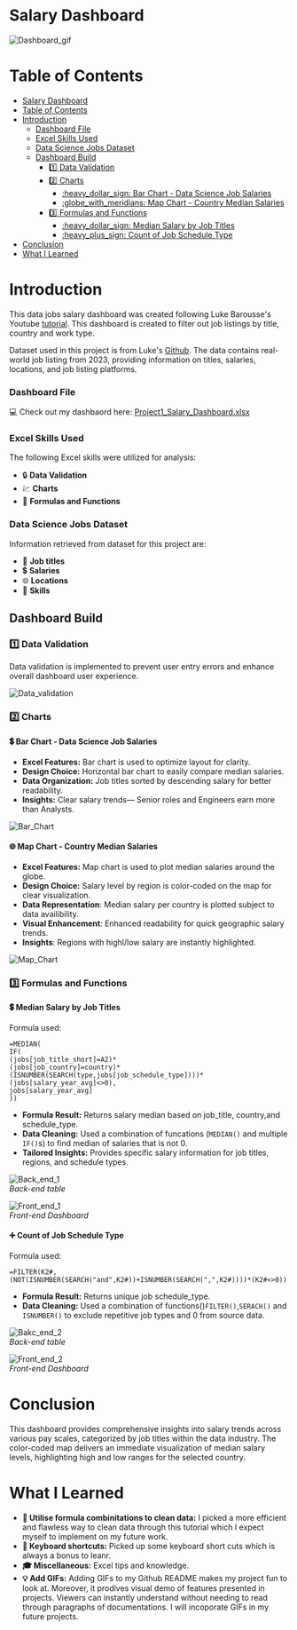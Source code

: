 # Salary Dashboard
![Dashboard_gif](/Project1_Salary_Dashboard/images/Dashboard_gif1.gif)

# Table of Contents
- [Salary Dashboard](#salary-dashboard)
- [Table of Contents](#table-of-contents)
- [Introduction](#introduction)
    - [Dashboard File](#dashboard-file)
    - [Excel Skills Used](#excel-skills-used)
    - [Data Science Jobs Dataset](#data-science-jobs-dataset)
  - [Dashboard Build](#dashboard-build)
    - [:one: Data Validation](#onedata-validation)
    - [:two: Charts](#two-charts)
      - [:heavy\_dollar\_sign: Bar Chart - Data Science Job Salaries](#heavy_dollar_sign-bar-chart---data-science-job-salaries)
      - [:globe\_with\_meridians: Map Chart - Country Median Salaries](#globe_with_meridians-map-chart---country-median-salaries)
    - [:three: Formulas and Functions](#threeformulas-and-functions)
      - [:heavy\_dollar\_sign: Median Salary by Job Titles](#heavy_dollar_sign-median-salary-by-job-titles)
      - [:heavy\_plus\_sign: Count of Job Schedule Type](#heavy_plus_sign-count-of-job-schedule-type)
- [Conclusion](#conclusion)
- [What I Learned](#what-i-learned)

# Introduction
This data jobs salary dashboard was created following Luke Barousse's Youtube [tutorial](https://www.youtube.com/watch?v=pCJ15nGFgVg). This dashboard is created to filter out job listings by title, country and work type.

Dataset used in this project is from Luke's [Github](https://github.com/lukebarousse/Excel_Data_Analytics_Course/tree/main). The data contains real-world job listing from 2023, providing information on titles, salaries, locations, and job listing platforms.

### Dashboard File
:computer: Check out my dashbaord here: [Project1_Salary_Dashboard.xlsx](/Project1_Salary_Dashboard/Project_1_Salary_Dashboard.xlsx)

### Excel Skills Used
The following Excel skills were utilized for analysis:
- :lock: **Data Validation**
- :chart: **Charts**
- :izakaya_lantern: **Formulas and Functions**

### Data Science Jobs Dataset
Information retrieved from dataset for this project are:

- :floppy_disk: **Job titles**
- :heavy_dollar_sign: **Salaries**
- :globe_with_meridians: **Locations**
- :rocket: **Skills**
  
## Dashboard Build

### :one: Data Validation

Data validation is implemented to prevent user entry errors and enhance overall dashboard user experience.

![Data_validation](/Project1_Salary_Dashboard/images/Data_validation_gif.gif)

### :two: Charts
#### :heavy_dollar_sign: Bar Chart - Data Science Job Salaries

- **Excel Features:** Bar chart is used to optimize layout for clarity.
- **Design Choice:** Horizontal bar chart to easily compare median salaries.
- **Data Organization:** Job titles sorted by descending salary for better readability.
- **Insights:** Clear salary trends— Senior roles and Engineers earn more than Analysts.

![Bar_Chart](/Project1_Salary_Dashboard/images/Title%20Bar%20Chart.png)



#### :globe_with_meridians: Map Chart - Country Median Salaries 


- **Excel Features:** Map chart is used to plot median salaries around the globe.
- **Design Choice:** Salary level by region is color-coded on the map for clear visualization.
- **Data Representation**: Median salary per country is plotted subject to data availibility.
- **Visual Enhancement**: Enhanced readability for quick geographic salary trends.
- **Insights**: Regions with highl/low salary are instantly highlighted.

![Map_Chart](/Project1_Salary_Dashboard/images/Map_gif.gif)

### :three: Formulas and Functions

#### :heavy_dollar_sign: Median Salary by Job Titles

Formula used:
```
=MEDIAN(
IF(
(jobs[job_title_short]=A2)*
(jobs[job_country]=country)*
(ISNUMBER(SEARCH(type,jobs[job_schedule_type])))*
(jobs[salary_year_avg]<>0),
jobs[salary_year_avg]
))
```

- **Formula Result:** Returns salary median based on job_title, country,and schedule_type.
- **Data Cleaning:** Used a combination of funcations (`MEDIAN()` and multiple `IF()`s) to find median of salaries that is not 0.
- **Tailored Insights:** Provides specific salary information for job titles, regions, and schedule types.
  
![Back_end_1](/Project1_Salary_Dashboard/images/Title%20Bar%20Chart.png)  
*Back-end table*  


![Front_end_1](/Project1_Salary_Dashboard/images/Dashboard_presentation.png)  
*Front-end Dashboard* 


#### :heavy_plus_sign: Count of Job Schedule Type

Formula used:
```
=FILTER(K2#,(NOT(ISNUMBER(SEARCH("and",K2#))+ISNUMBER(SEARCH(",",K2#))))*(K2#<>0))
```
- **Formula Result:** Returns unique job schedule_type.
- **Data Cleaning:** Used a combination of functions()`FILTER()`,`SERACH()` and `ISNUMBER()` to exclude repetitive job types and 0 from source data.


![Bakc_end_2](/Project1_Salary_Dashboard/images/Back_end_2.png)  
*Back-end table* 
  

![Front_end_2](/Project1_Salary_Dashboard/images/Dashboard_presentation_2.png)  
*Front-end Dashboard* 

# Conclusion
This dashboard provides comprehensive insights into salary trends across various pay scales, categorized by job titles within the data industry. The color-coded map delivers an immediate visualization of median salary levels, highlighting high and low ranges for the selected country.

# What I Learned
- **:shower: Utilise formula combinitations to clean data:** I picked a more efficient and flawless way to clean data through this tutorial which I expect myself to implement on my future work.
- **:musical_keyboard: Keyboard shortcuts:** Picked up some keyboard short cuts which is always a bonus to leanr.
- **:mortar_board: Miscellaneous:** Excel tips and knowledge.
- **:bulb: Add GIFs:** Adding GIFs to my Github README makes my project fun to look at. Moreover, it prodives visual demo of features presented in projects. Viewers can instantly understand without needing to read through paragraphs of documentations. I will incoporate GIFs in my future projects.
